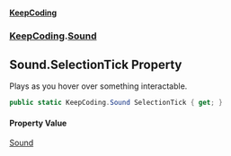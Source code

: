 #### [KeepCoding](index.md 'index')
### [KeepCoding](KeepCoding.md 'KeepCoding').[Sound](KeepCoding_Sound.md 'KeepCoding.Sound')
## Sound.SelectionTick Property
Plays as you hover over something interactable.  
```csharp
public static KeepCoding.Sound SelectionTick { get; }
```
#### Property Value
[Sound](KeepCoding_Sound.md 'KeepCoding.Sound')
